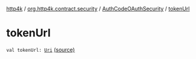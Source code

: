 [http4k](../../index.md) / [org.http4k.contract.security](../index.md) / [AuthCodeOAuthSecurity](index.md) / [tokenUrl](./token-url.md)

# tokenUrl

`val tokenUrl: `[`Uri`](../../org.http4k.core/-uri/index.md) [(source)](https://github.com/http4k/http4k/blob/master/http4k-contract/src/main/kotlin/org/http4k/contract/security/OAuthSecurity.kt#L16)